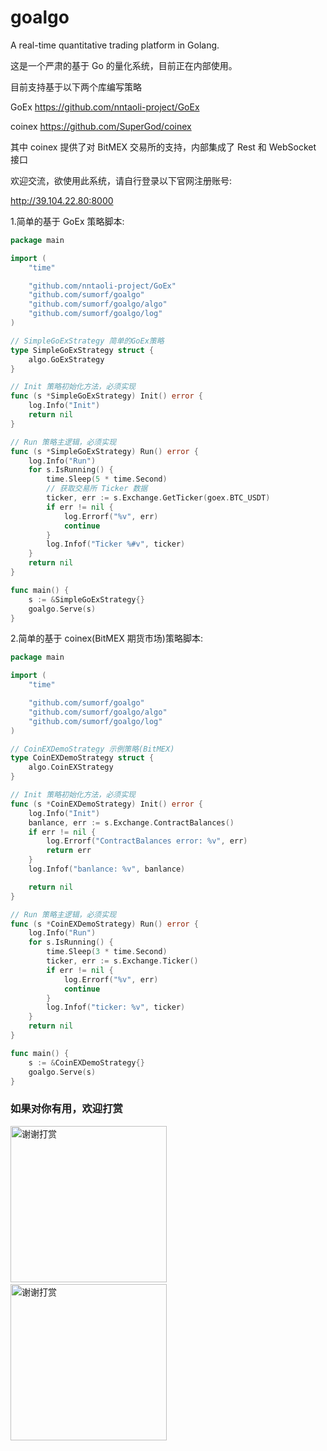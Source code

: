 # goalgo

A real-time quantitative trading platform in Golang.

这是一个严肃的基于 Go 的量化系统，目前正在内部使用。

目前支持基于以下两个库编写策略

GoEx https://github.com/nntaoli-project/GoEx

coinex https://github.com/SuperGod/coinex

其中 coinex 提供了对 BitMEX 交易所的支持，内部集成了 Rest 和 WebSocket 接口

欢迎交流，欲使用此系统，请自行登录以下官网注册账号:

http://39.104.22.80:8000

1.简单的基于 GoEx 策略脚本:

```go
package main

import (
	"time"

	"github.com/nntaoli-project/GoEx"
	"github.com/sumorf/goalgo"
	"github.com/sumorf/goalgo/algo"
	"github.com/sumorf/goalgo/log"
)

// SimpleGoExStrategy 简单的GoEx策略
type SimpleGoExStrategy struct {
	algo.GoExStrategy
}

// Init 策略初始化方法，必须实现
func (s *SimpleGoExStrategy) Init() error {
	log.Info("Init")
	return nil
}

// Run 策略主逻辑，必须实现
func (s *SimpleGoExStrategy) Run() error {
	log.Info("Run")
	for s.IsRunning() {
		time.Sleep(5 * time.Second)
		// 获取交易所 Ticker 数据
		ticker, err := s.Exchange.GetTicker(goex.BTC_USDT)
		if err != nil {
			log.Errorf("%v", err)
			continue
		}
		log.Infof("Ticker %#v", ticker)
	}
	return nil
}

func main() {
	s := &SimpleGoExStrategy{}
	goalgo.Serve(s)
}
```

2.简单的基于 coinex(BitMEX 期货市场)策略脚本:

```go
package main

import (
	"time"

	"github.com/sumorf/goalgo"
	"github.com/sumorf/goalgo/algo"
	"github.com/sumorf/goalgo/log"
)

// CoinEXDemoStrategy 示例策略(BitMEX)
type CoinEXDemoStrategy struct {
	algo.CoinEXStrategy
}

// Init 策略初始化方法，必须实现
func (s *CoinEXDemoStrategy) Init() error {
	log.Info("Init")
	banlance, err := s.Exchange.ContractBalances()
	if err != nil {
		log.Errorf("ContractBalances error: %v", err)
		return err
	}
	log.Infof("banlance: %v", banlance)

	return nil
}

// Run 策略主逻辑，必须实现
func (s *CoinEXDemoStrategy) Run() error {
	log.Info("Run")
	for s.IsRunning() {
		time.Sleep(3 * time.Second)
		ticker, err := s.Exchange.Ticker()
		if err != nil {
			log.Errorf("%v", err)
			continue
		}
		log.Infof("ticker: %v", ticker)
	}
	return nil
}

func main() {
	s := &CoinEXDemoStrategy{}
	goalgo.Serve(s)
}
```

### 如果对你有用，欢迎打赏

<img src="https://github.com/sumorf/goalgo/raw/master/dev/wechat_pay.png" width="250" alt="谢谢打赏">&nbsp;&nbsp;&nbsp;<img src="https://github.com/sumorf/goalgo/raw/master/dev/ali_pay.jpg" width="250" alt="谢谢打赏">
